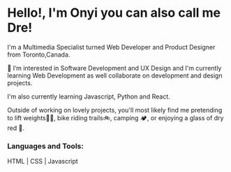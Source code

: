 # Hello!, I'm Onyi you can also call me Dre!

I'm a Multimedia Specialist turned Web Developer and Product Designer from Toronto,Canada.

👀 I’m interested in Software Development and UX Design and I'm currently learning Web Development as well collaborate on development and design projects.

I'm also currently learning Javascript, Python and React.

Outside of working on lovely projects, you'll most likely find me pretending to lift weights🏋🏽, bike riding trails🚲, camping 🏕, or enjoying a glass of dry red 🍷.


### Languages and Tools:

HTML | CSS | Javascript



[linkedin]:https://www.linkedin.com/in/andre-anozie/
[portfolio-2]:https://onyiano.com/
[dribble]:https://dribbble.com/onyianozie

